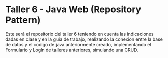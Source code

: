 #  Taller 6 - Java Web (Repository Pattern)

Este será el repositorio del taller 6 teniendo en cuenta las indicaciones dadas en clase y en la guia de trabajo, realizando la conexion entre la base de datos y el codigo de java anteriormente creado, implementando el Formulario y LogIn de talleres anteriores, simulando una CRUD.
